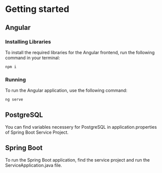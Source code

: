 # Getting started
## Angular
### Installing Libraries
To install the required libraries for the Angular frontend, run the following command in your terminal:
```bash
npm i
```
### Running
To run the Angular application, use the following command:
```bash
ng serve
```
## PostgreSQL
You can find variables necessery for PostgreSQL in application.properties of Spring Boot Service Project.

## Spring Boot
To run the Spring Boot application, find the service project and run the ServiceApplication.java file.

